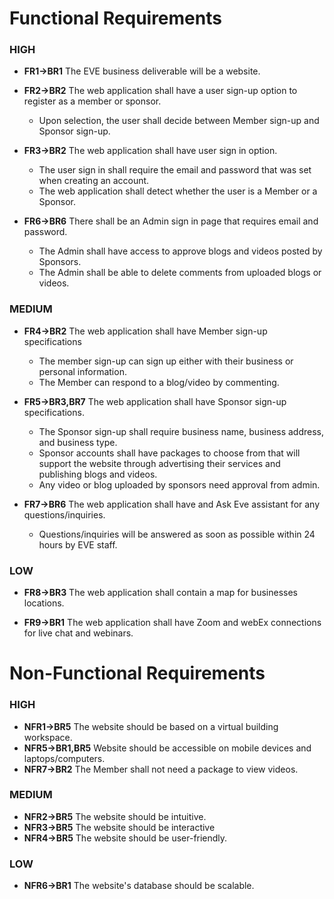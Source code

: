 # Functional Requirements

### HIGH
* **FR1->BR1** The EVE business deliverable will be a website.

* **FR2->BR2** The web application shall have a user sign-up option to register as a member or sponsor.
  * Upon selection, the user shall decide between Member sign-up and Sponsor sign-up.

* **FR3->BR2** The web application shall have user sign in option.
  * The user sign in shall require the email and password that was set when creating an account.
  * The web application shall detect whether the user is a Member or a Sponsor.

* **FR6->BR6** There shall be an Admin sign in page that requires email and password.
  * The Admin shall have access to approve blogs and videos posted by Sponsors.
  * The Admin shall be able to delete comments from uploaded blogs or videos. 
  
### MEDIUM

* **FR4->BR2** The web application shall have Member sign-up specifications
  * The member sign-up can sign up either with their business or personal information.
  * The Member can respond to a blog/video by commenting.

* **FR5->BR3,BR7** The web application shall have Sponsor sign-up specifications. 
  * The Sponsor sign-up shall require business name, business address, and business type.
  * Sponsor accounts shall have packages to choose from that will support the website through advertising their services and publishing blogs and videos.
  * Any video or blog uploaded by sponsors need approval from admin.
  
* **FR7->BR6** The web application shall have and Ask Eve assistant for any questions/inquiries.
  * Questions/inquiries will be answered as soon as possible within 24 hours by EVE staff.

### LOW
* **FR8->BR3** The web application shall contain a map for businesses locations.

* **FR9->BR1** The web application shall have Zoom and webEx connections for live chat and webinars.

# Non-Functional Requirements

### HIGH
* **NFR1->BR5** The website should be based on a virtual building workspace.
* **NFR5->BR1,BR5** Website should be accessible on mobile devices and laptops/computers.
* **NFR7->BR2** The Member shall not need a package to view videos.
### MEDIUM
* **NFR2->BR5** The website should be intuitive. 
* **NFR3->BR5** The website should be interactive 
* **NFR4->BR5** The website should be user-friendly.

### LOW
* **NFR6->BR1** The website's database should be scalable.
  

